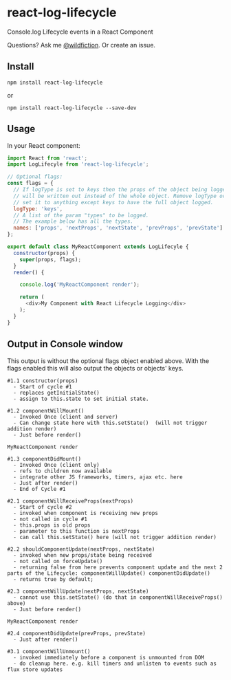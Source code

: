 # react-log-lifecycle

Console.log Lifecycle events in a React Component

Questions? Ask me  [@wildfiction](https://twitter.com/wildfiction). Or create an issue.

## Install

```shell
npm install react-log-lifecycle
```

or

```shell
npm install react-log-lifecycle --save-dev
```

## Usage

In your React component:

```javascript
import React from 'react';
import LogLifecyle from 'react-log-lifecycle';

// Optional flags:
const flags = {
  // If logType is set to keys then the props of the object being logged
  // will be written out instead of the whole object. Remove logType or 
  // set it to anything except keys to have the full object logged.
  logType: 'keys',
  // A list of the param "types" to be logged.
  // The example below has all the types.
  names: ['props', 'nextProps', 'nextState', 'prevProps', 'prevState']
};

export default class MyReactComponent extends LogLifecyle {
  constructor(props) {
    super(props, flags);
  }
  render() {

    console.log('MyReactComponent render');

    return (
      <div>My Component with React Lifecycle Logging</div>
    );
  }
}
```

## Output in Console window

This output is without the optional flags object enabled above. With the flags enabled this will also output the objects or objects' keys.

```
#1.1 constructor(props)
  - Start of cycle #1
  - replaces getInitialState()
  - assign to this.state to set initial state.

#1.2 componentWillMount()
  - Invoked Once (client and server)
  - Can change state here with this.setState()  (will not trigger addition render)
  - Just before render()

MyReactComponent render

#1.3 componentDidMount()
  - Invoked Once (client only)
  - refs to children now available
  - integrate other JS frameworks, timers, ajax etc. here
  - Just after render()
  - End of Cycle #1

#2.1 componentWillReceiveProps(nextProps)
  - Start of cycle #2
  - invoked when component is receiving new props
  - not called in cycle #1
  - this.props is old props
  - parameter to this function is nextProps
  - can call this.setState() here (will not trigger addition render)

#2.2 shouldComponentUpdate(nextProps, nextState)
  - invoked when new props/state being received
  - not called on forceUpdate()
  - returning false from here prevents component update and the next 2 parts of the Lifecycle: componentWillUpdate() componentDidUpdate()
  - returns true by default;

#2.3 componentWillUpdate(nextProps, nextState)
  - cannot use this.setState() (do that in componentWillReceiveProps() above)
  - Just before render()

MyReactComponent render

#2.4 componentDidUpdate(prevProps, prevState)
  - Just after render()

#3.1 componentWillUnmount()
  - invoked immediately before a component is unmounted from DOM
  - do cleanup here. e.g. kill timers and unlisten to events such as flux store updates
```

